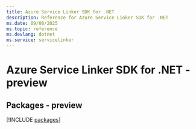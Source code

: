 ```yaml
---
title: Azure Service Linker SDK for .NET
description: Reference for Azure Service Linker SDK for .NET
ms.date: 09/08/2025
ms.topic: reference
ms.devlang: dotnet
ms.service: servicelinker
---
```

# Azure Service Linker SDK for .NET - preview
## Packages - preview
[!INCLUDE [packages](service-linker-index.md)]